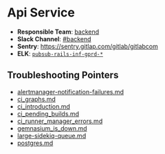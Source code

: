 <!-- MARKER: do not edit this section directly. Edit services/service-mappings.yml then run scripts/generate-docs -->
#  Api Service

* **Responsible Team**: [backend](https://about.gitlab.com/handbook/engineering/dev-backend/)
* **Slack Channel**: [#backend](https://gitlab.slack.com/archives/production/backend)
* **Sentry**: https://sentry.gitlap.com/gitlab/gitlabcom
* **ELK**: [`pubsub-rails-inf-gprd-*`](https://log.gitlab.net/goto/0238ddb1480bb4bd19c09f0467b6e684)

## Troubleshooting Pointers

* [alertmanager-notification-failures.md](alertmanager-notification-failures.md)
* [ci_graphs.md](ci_graphs.md)
* [ci_introduction.md](ci_introduction.md)
* [ci_pending_builds.md](ci_pending_builds.md)
* [ci_runner_manager_errors.md](ci_runner_manager_errors.md)
* [gemnasium_is_down.md](gemnasium_is_down.md)
* [large-sidekiq-queue.md](large-sidekiq-queue.md)
* [postgres.md](postgres.md)

<!-- END_MARKER -->

